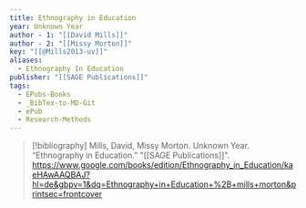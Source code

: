 ```yaml
---
title: Ethnography in Education
year: Unknown Year
author - 1: "[[David Mills]]"
author - 2: "[[Missy Morton]]"
key: "[[@Mills2013-uv]]"
aliases:
  - Ethnography In Education
publisher: "[[SAGE Publications]]"
tags:
  - EPubs-Books
  - _BibTex-to-MD-Git
  - ePub
  - Research-Methods
---
```


> [!bibliography]
> Mills, David, Missy Morton. Unknown Year. “Ethnography in Education.” "[[SAGE Publications]]". https://www.google.com/books/edition/Ethnography_in_Education/kaeHAwAAQBAJ?hl=de&gbpv=1&dq=Ethnography+in+Education+%2B+mills+morton&printsec=frontcover